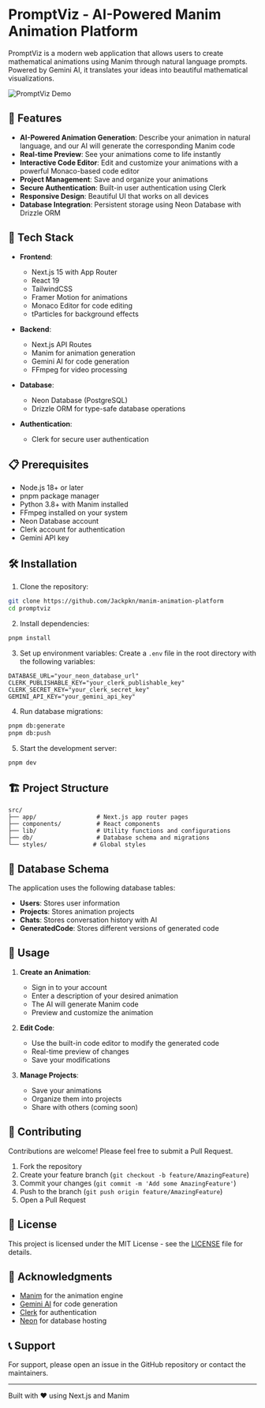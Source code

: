 # PromptViz - AI-Powered Manim Animation Platform

PromptViz is a modern web application that allows users to create mathematical animations using Manim through natural language prompts. Powered by Gemini AI, it translates your ideas into beautiful mathematical visualizations.

![PromptViz Demo](public/demo.gif)

## 🌟 Features

- **AI-Powered Animation Generation**: Describe your animation in natural language, and our AI will generate the corresponding Manim code
- **Real-time Preview**: See your animations come to life instantly
- **Interactive Code Editor**: Edit and customize your animations with a powerful Monaco-based code editor
- **Project Management**: Save and organize your animations
- **Secure Authentication**: Built-in user authentication using Clerk
- **Responsive Design**: Beautiful UI that works on all devices
- **Database Integration**: Persistent storage using Neon Database with Drizzle ORM

## 🚀 Tech Stack

- **Frontend**:
  - Next.js 15 with App Router
  - React 19
  - TailwindCSS
  - Framer Motion for animations
  - Monaco Editor for code editing
  - tParticles for background effects

- **Backend**:
  - Next.js API Routes
  - Manim for animation generation
  - Gemini AI for code generation
  - FFmpeg for video processing

- **Database**:
  - Neon Database (PostgreSQL)
  - Drizzle ORM for type-safe database operations

- **Authentication**:
  - Clerk for secure user authentication

## 📋 Prerequisites

- Node.js 18+ or later
- pnpm package manager
- Python 3.8+ with Manim installed
- FFmpeg installed on your system
- Neon Database account
- Clerk account for authentication
- Gemini API key

## 🛠️ Installation

1. Clone the repository:
```bash
git clone https://github.com/Jackpkn/manim-animation-platform
cd promptviz
```

2. Install dependencies:
```bash
pnpm install
```

3. Set up environment variables:
Create a `.env` file in the root directory with the following variables:
```env
DATABASE_URL="your_neon_database_url"
CLERK_PUBLISHABLE_KEY="your_clerk_publishable_key"
CLERK_SECRET_KEY="your_clerk_secret_key"
GEMINI_API_KEY="your_gemini_api_key"
```

4. Run database migrations:
```bash
pnpm db:generate
pnpm db:push
```

5. Start the development server:
```bash
pnpm dev
```

## 🏗️ Project Structure

```
src/
├── app/                 # Next.js app router pages
├── components/          # React components
├── lib/                 # Utility functions and configurations
├── db/                  # Database schema and migrations
└── styles/             # Global styles
```

## 🔧 Database Schema

The application uses the following database tables:

- **Users**: Stores user information
- **Projects**: Stores animation projects
- **Chats**: Stores conversation history with AI
- **GeneratedCode**: Stores different versions of generated code

## 🎨 Usage

1. **Create an Animation**:
   - Sign in to your account
   - Enter a description of your desired animation
   - The AI will generate Manim code
   - Preview and customize the animation

2. **Edit Code**:
   - Use the built-in code editor to modify the generated code
   - Real-time preview of changes
   - Save your modifications

3. **Manage Projects**:
   - Save your animations
   - Organize them into projects
   - Share with others (coming soon)

## 🤝 Contributing

Contributions are welcome! Please feel free to submit a Pull Request.

1. Fork the repository
2. Create your feature branch (`git checkout -b feature/AmazingFeature`)
3. Commit your changes (`git commit -m 'Add some AmazingFeature'`)
4. Push to the branch (`git push origin feature/AmazingFeature`)
5. Open a Pull Request

## 📝 License

This project is licensed under the MIT License - see the [LICENSE](LICENSE) file for details.

## 🙏 Acknowledgments

- [Manim](https://github.com/ManimCommunity/manim) for the animation engine
- [Gemini AI](https://deepmind.google/technologies/gemini/) for code generation
- [Clerk](https://clerk.dev/) for authentication
- [Neon](https://neon.tech/) for database hosting

## 📞 Support

For support, please open an issue in the GitHub repository or contact the maintainers.

---

Built with ❤️ using Next.js and Manim
